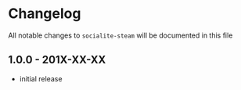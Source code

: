 # Changelog

All notable changes to `socialite-steam` will be documented in this file

## 1.0.0 - 201X-XX-XX

- initial release
